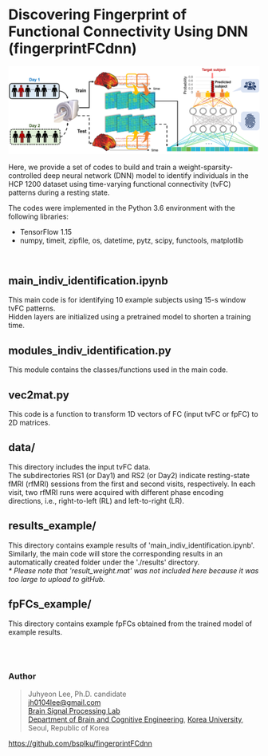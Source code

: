# Discovering Fingerprint of Functional Connectivity Using DNN (fingerprintFCdnn)

![fig](https://github.com/bsplku/fingerprintFCdnn/blob/main/README_fig.png?raw=true)

Here, we provide a set of codes to build and train a weight-sparsity-controlled deep neural network (DNN) model to identify individuals in the HCP 1200 dataset using time-varying functional connectivity (tvFC) patterns during a resting state. 

The codes were implemented in the Python 3.6 environment with the following libraries:

* TensorFlow 1.15
* numpy, timeit, zipfile, os, datetime, pytz, scipy, functools, matplotlib  
<br/>

## main_indiv_identification.ipynb
This main code is for identifying 10 example subjects using 15-s window tvFC patterns. \
Hidden layers are initialized using a pretrained model to shorten a training time.

## modules_indiv_identification.py
This module contains the classes/functions used in the main code.

## vec2mat.py
This code is a function to transform 1D vectors of FC (input tvFC or fpFC) to 2D matrices. 

## data/
This directory includes the input tvFC data. \
The subdirectories RS1 (or Day1) and RS2 (or Day2) indicate resting-state fMRI (rfMRI) sessions from the first and second visits, respectively. In each visit, two rfMRI runs were acquired with different phase encoding directions, i.e., right-to-left (RL) and left-to-right (LR).

## results_example/
This directory contains example results of 'main_indiv_identification.ipynb'. \
Similarly, the main code will store the corresponding results in an automatically created folder under the './results' directory. \
_* Please note that 'result_weight.mat' was not included here because it was too large to upload to gitHub._

## fpFCs_example/
This directory contains example fpFCs obtained from the trained model of example results.


<br/><br/>

### Author
>Juhyeon Lee, Ph.D. candidate \
>jh0104lee@gmail.com \
>[Brain Signal Processing Lab](https://bspl-ku.github.io/) \
>[Department of Brain and Cognitive Engineering](https://bce.korea.ac.kr), [Korea University](https://www.korea.edu), Seoul, Republic of Korea

https://github.com/bsplku/fingerprintFCdnn
